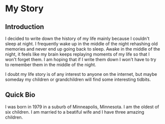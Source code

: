 # My Story

## Introduction

I decided to write down the history of my life mainly because I couldn't sleep at night.  I frequently wake up in the middle of the night rehashing old memories and never end up going back to sleep.  Awake in the middle of the night, it feels like my brain keeps replaying moments of my life so that I won't forget them.  I am hoping that if I write them down I won't have to try to remember them in the middle of the night.

I doubt my life story is of any interest to anyone on the internet, but maybe someday my children or grandchildren will find some interesting tidbits.

## Quick Bio

I was born in 1979 in a suburb of Minneapolis, Minnesota.  I am the oldest of six children.  I am married to a beatiful wife and I have three amazing children.


